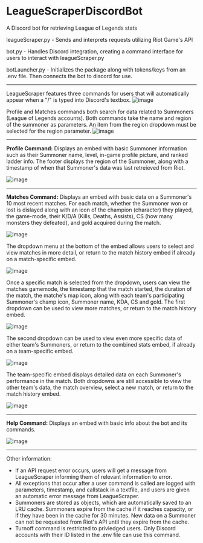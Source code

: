 # LeagueScraperDiscordBot
A Discord bot for retrieving League of Legends stats

leagueScraper.py - Sends and interprets requests utilizing Riot Game's API

bot.py - Handles Discord integration, creating a command interface for users to interact with leagueScraper.py

botLauncher.py - Initializes the package along with tokens/keys from an .env file. Then connects the bot to discord for use.

---
LeagueScraper features three commands for users that will automatically appear when a "/" is typed into Discord's textbox.
![image](https://user-images.githubusercontent.com/35815544/219257102-6c4ca7c4-784f-4a59-b5da-54dca4aaf553.png)

Profile and Matches commands both search for data related to Summoners (League of Legends accounts). Both commands take the name and region of the summoner as parameters. An item from the region dropdown must be selected for the region parameter.
![image](https://user-images.githubusercontent.com/35815544/219257653-9ca25c1d-6bb9-4692-968f-f0ce5042de35.png)

---
**Profile Command:** Displays an embed with basic Summoner information such as their Summoner name, level, in-game profile picture, and ranked ladder info.
The footer displays the region of the Summoner, along with a timestamp of when that Summoner's data was last retreieved from Riot.

![image](https://user-images.githubusercontent.com/35815544/219257787-5886d136-a8c9-4800-b6f9-0b6891f52262.png)

---

**Matches Command:** Displays an embed with basic data on a Summoner's 10 most recent matches.
For each match, whether the Summoner won or lost is dislayed along with an icon of the champion (character) they played, the game-mode, their K/D/A (Kills, Deaths, Assists), CS (how many monsters they defeated), and gold acquired during the match.

![image](https://user-images.githubusercontent.com/35815544/219258192-f00acb75-5f75-4ca4-91c7-a2fc241fceb8.png)

The dropdown menu at the bottom of the embed allows users to select and view matches in more detail, or return to the match history embed if already on a match-specific embed.

![image](https://user-images.githubusercontent.com/35815544/219258606-5c20ae74-6a21-41eb-934b-e7fbc00df147.png)

Once a specific match is selected from the dropdown, users can view the matches gamemode, the timestamp that the match started, the duration of the match, the matche's map icon, along with each team's participating Summoner's champ icon, Summoner name, KDA, CS and gold.
The first dropdown can be used to view more matches, or return to the match history embed.

![image](https://user-images.githubusercontent.com/35815544/219258771-059724c4-76d3-4b34-8058-4e01cc05448c.png)

The second dropdown can be used to view even more specific data of either team's Summoners, or return to the combined stats embed, if already on a team-specific embed.

![image](https://user-images.githubusercontent.com/35815544/219259093-5e366c8a-e9c3-4a1a-be21-76f2ee4a6ac3.png)

The team-specific embed displays detailed data on each Summoner's performance in the match.
Both dropdowns are still accessible to view the other team's data, the match overview, select a new match, or return to the match history embed.

![image](https://user-images.githubusercontent.com/35815544/219259299-7e7b6d3f-037c-46e4-b233-184cdbe7e261.png)

---

**Help Command:** Displays an embed with basic info about the bot and its commands.

![image](https://user-images.githubusercontent.com/35815544/219259781-33c83f02-165a-47fd-b8c3-20a1a351d47d.png)

---

Other information:
- If an API request error occurs, users will get a message from LeagueScraper informing them of relevant information to error.
- All exceptions that occur after a user command is called are logged with parameters, timestamp, and callstack in a textfile, and users are given an automatic error message from LeagueScraper.
- Summoners are stored as objects, which are automatically saved to an LRU cache. Summoners expire from the cache if it reaches capacity, or if they have been in the cache for 30 minutes. New data on a Summoner can not be requested from Riot's API until they expire from the cache.
- Turnoff command is restricted to privledged users. Only Discord accounts with their ID listed in the .env file can use this command.

